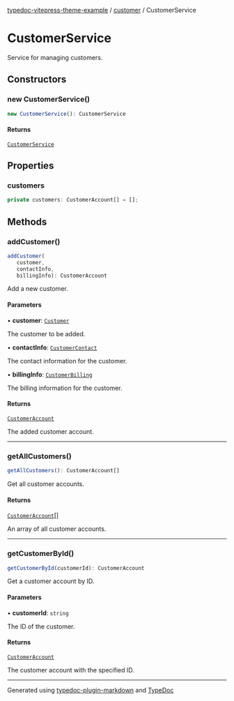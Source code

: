 [typedoc-vitepress-theme-example](../../index.md) / [customer](../index.md) / CustomerService

# CustomerService

Service for managing customers.

## Constructors

### new CustomerService()

```ts
new CustomerService(): CustomerService
```

#### Returns

[`CustomerService`](CustomerService.md)

## Properties

### customers

```ts
private customers: CustomerAccount[] = [];
```

## Methods

### addCustomer()

```ts
addCustomer(
   customer, 
   contactInfo, 
   billingInfo): CustomerAccount
```

Add a new customer.

#### Parameters

• **customer**: [`Customer`](../interfaces/Customer.md)

The customer to be added.

• **contactInfo**: [`CustomerContact`](../interfaces/CustomerContact.md)

The contact information for the customer.

• **billingInfo**: [`CustomerBilling`](../interfaces/CustomerBilling.md)

The billing information for the customer.

#### Returns

[`CustomerAccount`](CustomerAccount.md)

The added customer account.

***

### getAllCustomers()

```ts
getAllCustomers(): CustomerAccount[]
```

Get all customer accounts.

#### Returns

[`CustomerAccount`](CustomerAccount.md)[]

An array of all customer accounts.

***

### getCustomerById()

```ts
getCustomerById(customerId): CustomerAccount
```

Get a customer account by ID.

#### Parameters

• **customerId**: `string`

The ID of the customer.

#### Returns

[`CustomerAccount`](CustomerAccount.md)

The customer account with the specified ID.

***

Generated using [typedoc-plugin-markdown](https://www.npmjs.com/package/typedoc-plugin-markdown) and [TypeDoc](https://typedoc.org/)
